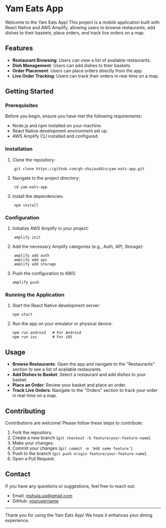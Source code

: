 # Yam Eats App

Welcome to the Yam Eats App! This project is a mobile application built with React Native and AWS Amplify, allowing users to browse restaurants, add dishes to their baskets, place orders, and track live orders on a map.

## Features

- **Restaurant Browsing**: Users can view a list of available restaurants.
- **Dish Management**: Users can add dishes to their baskets.
- **Order Placement**: Users can place orders directly from the app.
- **Live Order Tracking**: Users can track their orders in real-time on a map.

## Getting Started

### Prerequisites

Before you begin, ensure you have met the following requirements:

- Node.js and npm installed on your machine.
- React Native development environment set up.
- AWS Amplify CLI installed and configured.

### Installation

1. Clone the repository:
    
```
    git clone https://github.com/gh-shujauddin/yam-eats-app.git
```

2. Navigate to the project directory:
    
```
    cd yam-eats-app
```

3. Install the dependencies:
    
```
    npm install
```


### Configuration

1. Initialize AWS Amplify in your project:
    
```
    amplify init
```

2. Add the necessary Amplify categories (e.g., Auth, API, Storage):
    
```
    amplify add auth
    amplify add api
    amplify add storage
```
3. Push the configuration to AWS:
    ```
    amplify push
    ```

### Running the Application

1. Start the React Native development server:
    ```
    npm start
    ```
2. Run the app on your emulator or physical device:
    ```
    npm run android   # For Android
    npm run ios       # For iOS
    ```

## Usage

- **Browse Restaurants**: Open the app and navigate to the "Restaurants" section to see a list of available restaurants.
- **Add Dishes to Basket**: Select a restaurant and add dishes to your basket.
- **Place an Order**: Review your basket and place an order.
- **Track Live Orders**: Navigate to the "Orders" section to track your order in real-time on a map.

## Contributing

Contributions are welcome! Please follow these steps to contribute:

1. Fork the repository.
2. Create a new branch (`git checkout -b feature/your-feature-name`).
3. Make your changes.
4. Commit your changes (`git commit -m 'Add some feature'`).
5. Push to the branch (`git push origin feature/your-feature-name`).
6. Open a Pull Request.

## Contact

If you have any questions or suggestions, feel free to reach out:

- Email: mshuja.uq@gmail.com
- GitHub: [yourusername](https://github.com/gh-shujauddin)

---

Thank you for using the Yam Eats App! We hope it enhances your dining experience.
